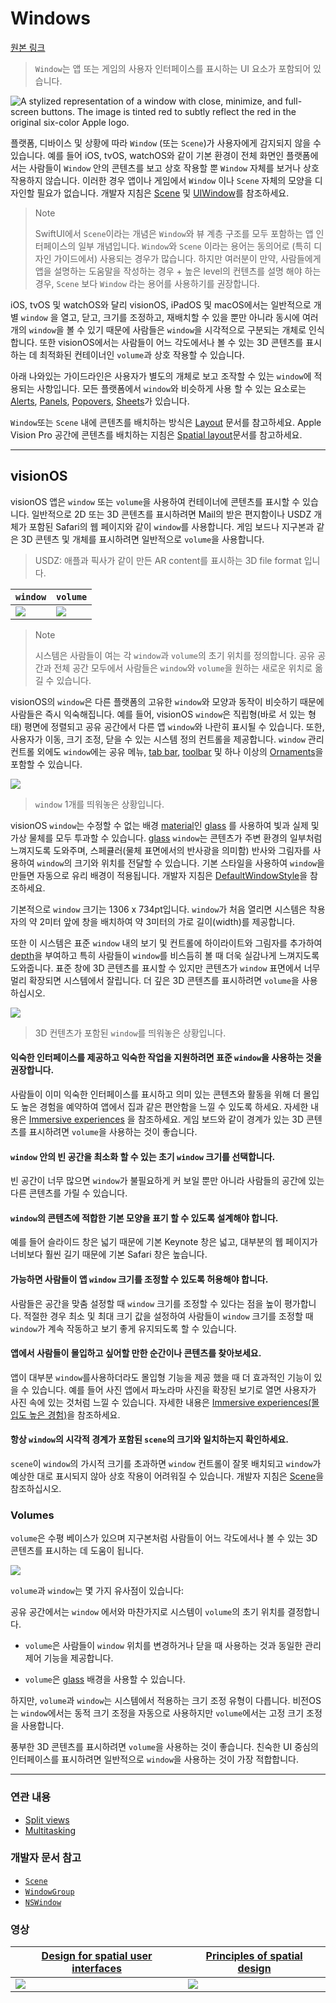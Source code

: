# Windows
[원본 링크](https://developer.apple.com/design/human-interface-guidelines/windows)

> `Window`는 앱 또는 게임의 사용자 인터페이스를 표시하는 UI 요소가 포함되어 있습니다.

  
![A stylized representation of a window with close, minimize, and full-screen buttons. The image is tinted red to subtly reflect the red in the original six-color Apple logo.](https://docs-assets.developer.apple.com/published/e678408ee6b4eb19f2cfed9a9e4cef47/components-window-intro@2x.png)

플랫폼, 디바이스 및 상황에 따라 `Window` (또는 `Scene`)가 사용자에게 감지되지 않을 수 있습니다.
예를 들어 iOS, tvOS, watchOS와 같이 기본 환경이 전체 화면인 플랫폼에서는 사람들이 `Window` 안의 콘텐츠를 보고 상호 작용할 뿐 `Window` 자체를 보거나 상호 작용하지 않습니다.
이러한 경우 앱이나 게임에서 `Window` 이나 `Scene` 자체의 모양을 디자인할 필요가 없습니다. 
개발자 지침은 [Scene](https://developer.apple.com/documentation/SwiftUI/Scene) 및 [UIWindow](https://developer.apple.com/documentation/uikit/uiwindow)를 참조하세요.

> Note
> 
> SwiftUI에서 `Scene`이라는 개념은 `Window`와 뷰 계층 구조를 모두 포함하는 앱 인터페이스의 일부 개념입니다. 
> `Window`와 `Scene` 이라는 용어는 동의어로 (특히 디자인 가이드에서) 사용되는 경우가 많습니다. 
> 하지만 여러분이 만약, 사람들에게 앱을 설명하는 도움말을 작성하는 경우 + 높은 level의 컨텐츠를 설명 해야 하는 경우, `Scene` 보다 `Window` 라는 용어를 사용하기를 권장합니다.

iOS, tvOS 및 watchOS와 달리 visionOS, iPadOS 및 macOS에서는 일반적으로 개별 `window` 을 열고, 닫고, 크기를 조정하고, 재배치할 수 있을 뿐만 아니라 동시에 여러 개의 `window`을 볼 수 있기 때문에 사람들은 `window`을 시각적으로 구분되는 개체로 인식합니다. 
또한 visionOS에서는 사람들이 어느 각도에서나 볼 수 있는 3D 콘텐츠를 표시하는 데 최적화된 컨테이너인 `volume`과 상호 작용할 수 있습니다.

아래 나와있는 가이드라인은 사용자가 별도의 개체로 보고 조작할 수 있는 `window`에 적용되는 사항입니다. 모든 플랫폼에서 `window`와 비슷하게 사용 할 수 있는 요소로는 [Alerts](https://developer.apple.com/design/human-interface-guidelines/alerts), [Panels](https://developer.apple.com/design/human-interface-guidelines/panels), [Popovers](https://developer.apple.com/design/human-interface-guidelines/popovers), [Sheets](https://developer.apple.com/design/human-interface-guidelines/sheets)가 있습니다.

`Window`또는 `Scene` 내에 콘텐츠를 배치하는 방식은 [Layout](https://developer.apple.com/design/human-interface-guidelines/layout) 문서를 참고하세요. Apple Vision Pro 공간에 콘텐츠를 배치하는 지침은 [Spatial layout](https://developer.apple.com/design/human-interface-guidelines/spatial-layout)문서를 참고하세요.

---

## visionOS
visionOS 앱은 `window` 또는 `volume`을 사용하여 컨테이너에 콘텐츠를 표시할 수 있습니다.
일반적으로 2D 또는 3D 콘텐츠를 표시하려면 Mail의 받은 편지함이나 USDZ 개체가 포함된 Safari의 웹 페이지와 같이 `window`를 사용합니다.
게임 보드나 지구본과 같은 3D 콘텐츠 및 개체를 표시하려면 일반적으로 `volume`을 사용합니다.

> USDZ: 애플과 픽사가 같이 만든 AR content를 표시하는 3D file format 입니다.

| `window` | `volume` |
| -------- | -------- |
| ![](https://i.imgur.com/R2qTH4o.png)|     ![](https://i.imgur.com/UqihxBc.png)

> Note
> 
> 시스템은 사람들이 여는 각 `window`과 `volume`의 초기 위치를 정의합니다. 공유 공간과 전체 공간 모두에서 사람들은 `window`와 `volume`을 원하는 새로운 위치로 옮길 수 있습니다.

visionOS의 `window`은 다른 플랫폼의 고유한 `window`와 모양과 동작이 비슷하기 때문에 사람들은 즉시 익숙해집니다. 
예를 들어, visionOS `window`은 직립형(바로 서 있는 형태) 평면에 정렬되고 공유 공간에서 다른 앱 `window`와  나란히 표시될 수 있습니다. 
또한, 사용자가 이동, 크기 조정, 닫을 수 있는 시스템 정의 컨트롤을 제공합니다. `window` 관리 컨트롤 외에도 `window`에는 공유 메뉴, [tab bar](https://developer.apple.com/design/human-interface-guidelines/tab-bars), [toolbar](https://developer.apple.com/design/human-interface-guidelines/toolbars) 및 하나 이상의 [Ornaments](https://developer.apple.com/design/human-interface-guidelines/ornaments)을 포함할 수 있습니다.


![](https://i.imgur.com/mULr0tq.jpg)

> `window` 1개를 띄워놓은 상황입니다.

visionOS `window`는 수정할 수 없는 배경 [material](https://developer.apple.com/design/human-interface-guidelines/materials)인 [glass](https://developer.apple.com/design/human-interface-guidelines/materials#visionOS) 를 사용하여 빛과 실제 및 가상 물체를 모두 투과할 수 있습니다. 
[glass](https://developer.apple.com/design/human-interface-guidelines/materials#visionOS)  `window`는 콘텐츠가 주변 환경의 일부처럼 느껴지도록 도와주며, 스페큘러(물체 표면에서의 반사광을 의미함) 반사와 그림자를 사용하여 `window`의 크기와 위치를 전달할 수 있습니다. 
기본 스타일을 사용하여 `window`을 만들면 자동으로 유리 배경이 적용됩니다. 개발자 지침은 [DefaultWindowStyle](https://developer.apple.com/documentation/SwiftUI/DefaultWindowStyle)을 참조하세요.

기본적으로 `window` 크기는 1306 x 734pt입니다. `window`가 처음 열리면 시스템은 착용자의 약 2미터 앞에 창을 배치하여 약 3미터의 가로 길이(width)를 제공합니다.

또한 이 시스템은 표준 `window` 내의 보기 및 컨트롤에 하이라이트와 그림자를 추가하여 [depth]([depth](https://developer.apple.com/design/human-interface-guidelines/spatial-layout#Depth))을 부여하고 특히 사람들이 `window`를 비스듬히 볼 때 더욱 실감나게 느껴지도록 도와줍니다.
표준 창에 3D 콘텐츠를 표시할 수 있지만 콘텐츠가 `window` 표면에서 너무 멀리 확장되면 시스템에서 잘립니다. 더 깊은 3D 콘텐츠를 표시하려면 `volume`을 사용하십시오.

![](https://i.imgur.com/tDKlGkp.png)

> 3D 컨텐츠가 포함된 `window`를 띄워놓은 상황입니다.

#### 익숙한 인터페이스를 제공하고 익숙한 작업을 지원하려면 표준 `window`을 사용하는 것을 권장합니다.

사람들이 이미 익숙한 인터페이스를 표시하고 의미 있는 콘텐츠와 활동을 위해 더 몰입도 높은 경험을 예약하여 앱에서 집과 같은 편안함을 느낄 수 있도록 하세요. 
자세한 내용은 [Immersive experiences](https://developer.apple.com/design/human-interface-guidelines/immersive-experiences) 을 참조하세요. 게임 보드와 같이 경계가 있는 3D 콘텐츠를 표시하려면 `volume`을 사용하는 것이 좋습니다.

#### `window` 안의 빈 공간을 최소화 할 수 있는 초기 `window` 크기를 선택합니다.
빈 공간이 너무 많으면 `window`가 불필요하게 커 보일 뿐만 아니라 사람들의 공간에 있는 다른 콘텐츠를 가릴 수 있습니다.

#### `window`의 콘텐츠에 적합한 기본 모양을 표기 할 수 있도록 설계해야 합니다.
예를 들어 슬라이드 창은 넓기 때문에 기본 Keynote 창은 넓고,
대부분의 웹 페이지가 너비보다 훨씬 길기 때문에 기본 Safari 창은 높습니다.

#### 가능하면 사람들이 앱 `window` 크기를 조정할 수 있도록 허용해야 합니다.
사람들은 공간을 맞춤 설정할 때 `window` 크기를 조정할 수 있다는 점을 높이 평가합니다. 
적절한 경우 최소 및 최대 크기 값을 설정하여 사람들이 `window` 크기를 조정할 때 `window`가 계속 작동하고 보기 좋게 유지되도록 할 수 있습니다.

#### 앱에서 사람들이 몰입하고 싶어할 만한 순간이나 콘텐츠를 찾아보세요. 
앱이 대부분 `window`를사용하더라도 몰입형 기능을 제공 했을 때 더 효과적인 기능이 있을 수 있습니다.
예를 들어 사진 앱에서 파노라마 사진을 확장된 보기로 열면 사용자가 사진 속에 있는 것처럼 느낄 수 있습니다.
자세한 내용은 [Immersive experiences(몰입도 높은 경험)](../Foundations/Immersive_experiences)을 참조하세요.

#### 항상 `window`의 시각적 경계가 포함된 `scene`의 크기와 일치하는지 확인하세요. 
`scene`이 `window`의 가시적 크기를 초과하면 `window` 컨트롤이 잘못 배치되고 `window`가 예상한 대로 표시되지 않아 상호 작용이 어려워질 수 있습니다. 
개발자 지침은 [Scene](https://developer.apple.com/documentation/SwiftUI/Scene)을 참조하십시오.


### Volumes
`volume`은 수평 베이스가 있으며 지구본처럼 사람들이 어느 각도에서나 볼 수 있는 3D 콘텐츠를 표시하는 데 도움이 됩니다.

![](https://i.imgur.com/hmvZ1yK.jpg)

`volume`과 `window`는 몇 가지 유사점이 있습니다:

공유 공간에서는 `window` 에서와 마찬가지로 시스템이 `volume`의 초기 위치를 결정합니다.

- `volume`은 사람들이 `window` 위치를 변경하거나 닫을 때 사용하는 것과 동일한 관리 제어 기능을 제공합니다.

- `volume`은 [glass](https://developer.apple.com/design/human-interface-guidelines/materials#visionOS) 배경을 사용할 수 있습니다.

하지만, `volume`과 `window`는 시스템에서 적용하는 크기 조정 유형이 다릅니다. 비전OS는 `window`에서는 동적 크기 조정을 자동으로 사용하지만 `volume`에서는 고정 크기 조정을 사용합니다.


풍부한 3D 콘텐츠를 표시하려면 `volume`을 사용하는 것이 좋습니다. 
친숙한 UI 중심의 인터페이스를 표시하려면 일반적으로 `window`을 사용하는 것이 가장 적합합니다.

---

### 연관 내용
- [Split views](https://developer.apple.com/design/human-interface-guidelines/split-views)
- [Multitasking](https://developer.apple.com/design/human-interface-guidelines/multitasking)

### 개발자 문서 참고
- [`Scene`](https://developer.apple.com/documentation/SwiftUI/Scene)
- [`WindowGroup`](https://developer.apple.com/documentation/SwiftUI/WindowGroup)
- [`NSWindow`](https://developer.apple.com/documentation/appkit/nswindow)

### 영상

| [Design for spatial user interfaces](https://developer.apple.com/videos/play/wwdc2023/10076) | [Principles of spatial design](https://developer.apple.com/videos/play/wwdc2023/10072) |
| -------- | -------- |
| ![](https://i.imgur.com/kTIL2Ke.png)|     ![](https://i.imgur.com/PD74ZGq.png)
